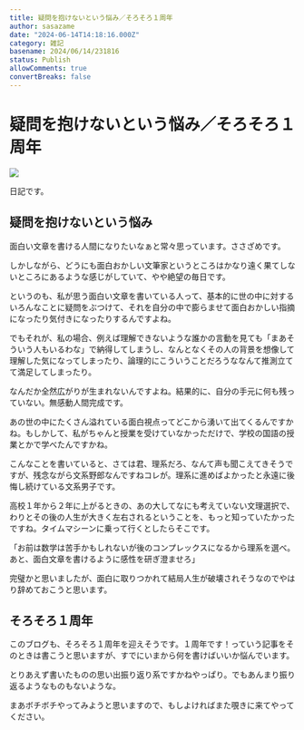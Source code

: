```yaml
---
title: 疑問を抱けないという悩み／そろそろ１周年
author: sasazame
date: "2024-06-14T14:18:16.000Z"
category: 雑記
basename: 2024/06/14/231816
status: Publish
allowComments: true
convertBreaks: false
---
```

# 疑問を抱けないという悩み／そろそろ１周年

![](https://cdn-ak.f.st-hatena.com/images/fotolife/s/sasazame/20230908/20230908202155.png)

日記です。

<!-- Extended Body -->

## 疑問を抱けないという悩み

面白い文章を書ける人間になりたいなぁと常々思っています。ささざめです。

しかしながら、どうにも面白おかしい文筆家というところはかなり遠く果てしないところにあるような感じがしていて、やや絶望の毎日です。

というのも、私が思う面白い文章を書いている人って、基本的に世の中に対するいろんなことに疑問をぶつけて、それを自分の中で膨らませて面白おかしい指摘になったり気付きになったりするんですよね。

でもそれが、私の場合、例えば理解できないような誰かの言動を見ても「まあそういう人もいるわな」で納得してしまうし、なんとなくその人の背景を想像して理解した気になってしまったり、論理的にこういうことだろうななんて推測立てて満足してしまったり。

なんだか全然広がりが生まれないんですよね。結果的に、自分の手元に何も残っていない。無感動人間完成です。

あの世の中にたくさん溢れている面白視点ってどこから湧いて出てくるんですかね。もしかして、私がちゃんと授業を受けていなかっただけで、学校の国語の授業とかで学べたんですかね。

こんなことを書いていると、さては君、理系だろ、なんて声も聞こえてきそうですが、残念ながら文系野郎なんですねコレが。理系に進めばよかったと永遠に後悔し続けている文系男子です。

高校１年から２年に上がるときの、あの大してなにも考えていない文理選択で、わりとその後の人生が大きく左右されるということを、もっと知っていたかったですね。タイムマシーンに乗って行くとしたらそこです。

「お前は数学は苦手かもしれないが後のコンプレックスになるから理系を選べ。あと、面白文章を書けるように感性を研ぎ澄ませろ」

完璧かと思いましたが、面白に取りつかれて結局人生が破壊されそうなのでやはり辞めておこうと思います。

## そろそろ１周年

このブログも、そろそろ１周年を迎えそうです。１周年です！っていう記事をそのときは書こうと思いますが、すでにいまから何を書けばいいか悩んでいます。

とりあえず書いたものの思い出振り返り系ですかねやっぱり。でもあんまり振り返るようなものもないような。

まあボチボチやってみようと思いますので、もしよければまた覗きに来てやってください。